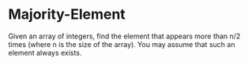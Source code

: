 # Majority-Element
Given an array of integers, find the element that appears more than n/2 times (where n is the size of the array). You may assume that such an element always exists.
